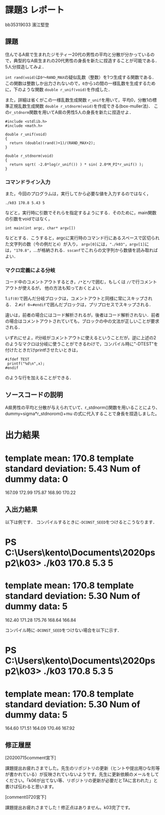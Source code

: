 # 課題3 レポート

bb35319033 濱江堅登

## 課題

住んでるA県で生まれたジモティー20代の男性の平均と分散が分かっているので，典型的なA県生まれの20代男性の身長を新たに捏造することが可能である．5人分捏造してみよ．

`int rand(void)`は`0`〜`RAND_MAX`の疑似乱数（整数）を1つ生成する関数である．この関数は整数しか出力されないので，`0`から`1`の間の一様乱数を生成するために，下のような関数 `double r_unif(void)`を作成した．

また，詳細は省くがこの一様乱数生成関数 `r_unif`を用いて，平均0，分散1の標準正規乱数生成関数 `double r_stdnorm(void)`を作成できる(box-muller法)．
この`r_stdnorm`関数を用いてA県の男性5人の身長を新たに捏造せよ．


  ```{c}
  #include <stdlib.h>
  #include <math.h>

  double r_unif(void)
  {
    return (double)(rand()+1)/(RAND_MAX+2);
  }
  
  double r_stdnorm(void)
  {  
    return sqrt( -2.0*log(r_unif()) ) * sin( 2.0*M_PI*r_unif() );
  } 
  ```

### コマンドライン入力

また，今回のプログラムは，実行してから必要な値を入力するのではなく，

```
./k03 170.8 5.43 5
```

などと，実行時に引数でそれらを指定するようにする．そのために，main関数の引数をvoidではなく，

```
int main(int argc, char* argv[])
```

などとする．こうすると，argcに実行時のコマンド行にあるスペースで区切られた文字列の数（今の例だと`4`）が入り，
`argv[0]`には，`"./k03"`，`argv[1]`には，`"170.8"`，...が格納される．`sscanf`でこれらの文字列から数値を読み取ればよい．

### マクロ定義による分岐

コード中のコメントアウトするとき，`/*`と`*/`で囲む，もしくは `//`で行コメントアウトが使えるが，
他の方法も知っておくとよい．

1.`if(0)`で囲んだ分岐ブロックは，コメントアウトと同様に常にスキップされる．
2.`#if 0`~`#endif`で囲んだブロックは，プリプロセスでスキップされる．

違いは，前者の場合にはコード解析されるが，後者はコード解析されない．前者の場合はコメントアウトされていても，ブロックの中の文法が正しいことが要求される．

いずれにせよ，if分岐がコメントアウトに使えるということだが，逆に上述の2のようなマクロは分岐に使うことができるわけで，コンパイル時に"-DTEST"を付けたときだけprintfさせたいときは，

```
#ifdef TEST
 printf("%d\n",x);
#endif
```

のような行を加えることができる．


## ソースコードの説明
A県男性の平均と分散が与えられていて、r_stdnorm()関数を用いることにより、
dummy=sigma*r_stdnorom()+mu
の式に代入することで身長を捏造しました。

出力結果
============================================
template mean: 170.8
template standard deviation: 5.43
Num of dummy data: 0
============================================
167.09
172.99
175.87
168.90
170.22

## 入出力結果

以下は例です． コンパイルするときに`-DCONST_SEED`をつけるとこうなります．

PS C:\Users\kento\Documents\2020psp2\k03> ./k03 170.8 5.3 5
============================================
template mean: 170.8
template standard deviation: 5.30
Num of dummy data: 5
============================================
162.40
171.28
175.76
168.64
166.84

コンパイル時に`-DCONST_SEED`をつけない場合を以下に示す．

PS C:\Users\kento\Documents\2020psp2\k03> ./k03 170.8 5.3 5
============================================
template mean: 170.8
template standard deviation: 5.30
Num of dummy data: 5
============================================
164.60
171.51
164.09
170.46
167.92



## 修正履歴

[20200715comment宮下]

課題提出お疲れさまでした。先生のリポジトリの更新（ヒントや提出用ひな形等が書かれている）が反映されていないようです。先生に更新依頼のメールをしてください。「k06が出てない等、リポジトリの更新が必要だとTAに言われた」と書けば伝わると思います。

[comment0720宮下]

課題提出お疲れさまでした！修正点はありません。k03完了です。